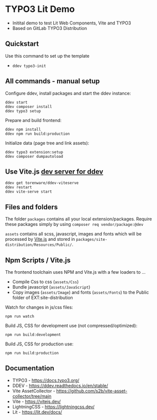 # TYPO3 Lit Demo

- Initital demo to test Lit Web Components, Vite and TYPO3
- Based on GitLab TYPO3 Distribution

## Quickstart

Use this command to set up the template

 * `ddev typo3-init`

## All commands - manual setup

Configure ddev, install packages and start the ddev instance:

```
ddev start
ddev composer install
ddev typo3 setup
```

Prepare and build frontend:

```
ddev npm install
ddev npm run build:production
```

Initialize data (page tree and link assets):

```
ddev typo3 extension:setup
ddev composer dumpautoload
```

## Use Vite.js [dev server for ddev](https://github.com/torenware/ddev-viteserve#getting-started)

```
ddev get torenware/ddev-viteserve
ddev restart
ddev vite-serve start
```

## Files and folders

The folder `packages` contains all your local extension/packages.
Require these packages simply by using `composer req vendor/package:@dev`

`assets` contains all scss, javascript, images and fonts which will be processed
by [Vite.js](https://vitejs.dev/) and stored in `packages/site-distribution/Resources/Public/`.

## Npm Scripts / Vite.js

The frontend toolchain uses NPM and Vite.js with a few loaders to ...
  * Compile Css to css (`assets/Css`)
  * Bundle javascript (`assets/JavaScript`)
  * Copy images (`assets/Image`) and fonts (`assets/Fonts`) to the Public folder of EXT:site-distribution

Watch for changes in js/css files:
```
npm run watch
```

Build JS, CSS for development use (not compressed/optimized):
```
npm run build:development
```

Build JS, CSS for production use:
```
npm run build:production
```



## Documentation

  * TYPO3 - https://docs.typo3.org/
  * DDEV - https://ddev.readthedocs.io/en/stable/
  * Vite AssetCollector - https://github.com/s2b/vite-asset-collector/tree/main
  * Vite - https://vitejs.dev/
  * LightningCSS - https://lightningcss.dev/
  * Lit - https://lit.dev/docs/

